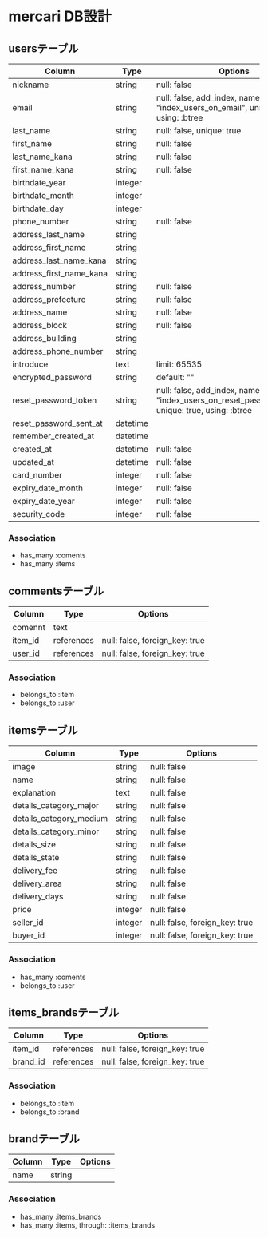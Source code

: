 # mercari DB設計
## usersテーブル
|Column|Type|Options|
|------|----|-------|
|nickname|string|null: false|
|email|string|null: false, add_index, name: "index_users_on_email", unique: true, using: :btree|
|last_name|string|null: false, unique: true|
|first_name|string|null: false|
|last_name_kana|string|null: false|
|first_name_kana|string|null: false|
|birthdate_year|integer||
|birthdate_month|integer||
|birthdate_day|integer||
|phone_number|string|null: false|
|address_last_name|string||
|address_first_name|string||
|address_last_name_kana|string||
|address_first_name_kana|string||
|address_number|string|null: false|
|address_prefecture|string|null: false|
|address_name|string|null: false|
|address_block|string|null: false|
|address_building|string||
|address_phone_number|string||
|introduce|text|limit: 65535|
|encrypted_password|string|default: ""|
|reset_password_token|string|null: false, add_index, name: "index_users_on_reset_password_token", unique: true, using: :btree|
|reset_password_sent_at|datetime||
|remember_created_at|datetime||
|created_at|datetime|null: false|
|updated_at|datetime|null: false|
|card_number|integer|null: false|
|expiry_date_month|integer|null: false|
|expiry_date_year|integer|null: false|
|security_code|integer|null: false|
### Association
- has_many :coments
- has_many :items


## commentsテーブル
|Column|Type|Options|
|------|----|-------|
|comennt|text||
|item_id|references|null: false, foreign_key: true|
|user_id|references|null: false, foreign_key: true|
### Association
- belongs_to :item
- belongs_to :user


## itemsテーブル
|Column|Type|Options|
|------|----|-------|
|image|string|null: false|
|name|string|null: false|
|explanation|text|null: false|
|details_category_major|string|null: false|
|details_category_medium|string|null: false|
|details_category_minor|string|null: false|
|details_size|string|null: false|
|details_state|string|null: false|
|delivery_fee|string|null: false|
|delivery_area|string|null: false|
|delivery_days|string|null: false|
|price|integer|null: false|
|seller_id|integer|null: false, foreign_key: true|
|buyer_id|integer|null: false, foreign_key: true|
### Association
<!-- - has_many :items_categorys
- has_many :categorys, through: :items_categorys -->
- has_many :coments
- belongs_to :user

<!-- ## items_categorysテーブル
|Column|Type|Options|
|------|----|-------|
|item_id|references|null: false, foreign_key: true|
|category_id|references|null: false, foreign_key: true|
### Association
- belongs_to :item
- belongs_to :category -->


<!-- ## categoryテーブル
|Column|Type|Options|
|------|----|-------|
|major_item|string||
|medium_item|string||
|minor_items|string||
### Association
- has_many :items_categorys
- has_many :items, through: :items_categorys -->

## items_brandsテーブル
|Column|Type|Options|
|------|----|-------|
|item_id|references|null: false, foreign_key: true|
|brand_id|references|null: false, foreign_key: true|
### Association
- belongs_to :item
- belongs_to :brand

## brandテーブル
|Column|Type|Options|
|------|----|-------|
|name|string||
### Association
- has_many :items_brands
- has_many :items, through: :items_brands

